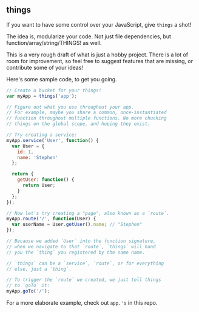 ## things

If you want to have some control over your JavaScript, give `things` a shot!

The idea is, modularize your code. Not just file dependencies, but function/array/string/THINGS! as well.

This is a very rough draft of what is just a hobby project. There is a lot of room for improvement, so feel free to suggest features that are missing, or contribute some of your ideas!

Here's some sample code, to get you going.

```javascript
// Create a bucket for your things!
var myApp = things('app');

// Figure out what you use throughout your app.
// For example, maybe you share a common, once-instantiated
// function throughout multiple functions. No more chucking
// things on the global scope, and hoping they exist.

// Try creating a service:
myApp.service('User', function() {
  var User = {
    id: 1,
    name: 'Stephen'
  };

  return {
    getUser: function() {
      return User;
    }
  };
});

// Now let's try creating a "page", also known as a `route`.
myApp.route('/', function(User) {
  var userName = User.getUser().name; // "Stephen"
});

// Because we added `User` into the function signature,
// when we navigate to that `route`, `things` will hand
// you the `thing` you registered by the same name.

// `things` can be a `service`, `route`, or for everything
// else, just a `thing`.

// To trigger the `route` we created, we just tell things
// to `goTo` it:
myApp.goTo('/');
```

For a more elaborate example, check out `app.'s` in this repo.
